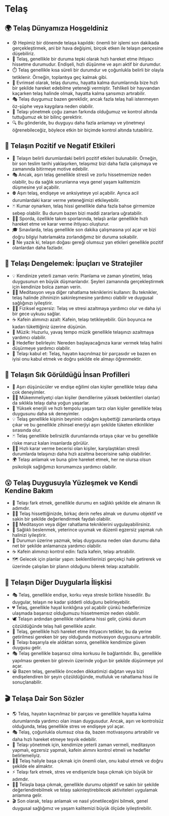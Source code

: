 # Telaş

## 🌍 Telaş Dünyamıza Hoşgeldiniz

* 😰 Hepimiz bir dönemde telaşa kapıldık: önemli bir işlemi son dakikada gerçekleştirmek, ani bir hava değişimi, birçok etken ile telaşın pençesine düşebiliriz.
* 🌊 Telaş, genellikle bir duruma tepki olarak hızlı hareket etme ihtiyacı hissetme durumudur. Endişeli, hızlı düşünme ve aşırı aktif bir durumdur.
* ⏱️ Telaş genellikle kısa süreli bir durumdur ve çoğunlukla belirli bir olayla tetiklenir. Örneğin, toplantıya geç kalmak gibi.
* 🧬 Evrimsel olarak, telaş durumu, hayatta kalma durumlarında bize hızlı bir şekilde hareket edebilme yeteneği vermiştir. Tehlikeli bir hayvandan kaçarken telaş halinde olmak, hayatta kalma şansımızı artırabilir.
* 🎭 Telaş duygumuz bazen gereklidir, ancak fazla telaş hali istenmeyen öz-şüphe veya kaygılara neden olabilir.
* 🚦 Telaşı yönetmek çoğu zaman farkında olduğumuz ve kontrol altında tuttuğumuz ek bir bilinç gerektirir.
* 🔍 Bu gönderide, bu duyguyu daha fazla anlamayı ve yönetmeyi öğrenebileceğiz, böylece etkin bir biçimde kontrol altında tutabiliriz.

## 💫 Telaşın Pozitif ve Negatif Etkileri

* 🌟 Telaşın belirli durumlardaki belirli pozitif etkileri bulunabilir. Örneğin, bir son teslim tarihi yaklaşırken, telaşımız bizi daha fazla çalışmaya ve zamanında bitirmeye motive edebilir.
* 🎭 Ancak, aşırı telaş genellikle stresli ve zorlu hissetmemize neden olabilir, bu da sağlık sorunlarına veya genel yaşam kalitemizin düşmesine yol açabilir.
* ⛔ Aşırı telaş, endişeye ve anksiyeteye yol açabilir. Ayrıca acil durumlardaki karar verme yeteneğimizi etkileyebilir.
* 🃏 Kumar oynarken, telaş hissi genellikle daha fazla bahse girmemize sebep olabilir. Bu durum bazen bizi maddi zararlara uğratabilir.
* 🏋️‍♀️ Sporda, özellikle takım sporlarında, telaşlı anlar genellikle hızlı hareket etme ve karar verme ihtiyacı oluşturur.
* 🎓 Sınavlarda, telaş genellikle son dakika çalışmasına yol açar ve bizi doğru bilgiyi hatırlamakta zorlandığımız bir duruma sokabilir.
* 🔮 Ne yazık ki, telaşın doğası gereği olumsuz yan etkileri genellikle pozitif olanlardan daha fazladır.

## 🚀 Telaşı Dengelemek: İpuçları ve Stratejiler

* 💡 Kendinize yeterli zaman verin: Planlama ve zaman yönetimi, telaş duygusunun en büyük düşmanlarıdır. Şeyleri zamanında gerçekleştirmek için kendinize bolca zaman verin.
* 🧘‍♀️ Meditasyon veya diğer rahatlama tekniklerini kullanın: Bu teknikler, telaş halinde zihninizin sakinleşmesine yardımcı olabilir ve duygusal sağlığınızı iyileştirir.
* 🚴‍♂️ Fiziksel egzersiz: Telaş ve stresi azaltmaya yardımcı olur ve daha iyi bir gece uykusu sağlar.
* ☕ Kafein alımınızı azalt: Kafein, telaşı tetikleyebilir. Gün boyunca ne kadarı tükettiğiniz üzerine düşünün.
* 🎵 Müzik: Huzurlu, yavaş tempo müzik genellikle telaşınızı azaltmaya yardımcı olabilir.
* 🏹 Hedefler belirleyin: Nereden başlayacağınıza karar vermek telaş halini düşürmeye yardımcı olabilir.
* 🔐 Telaşı kabul et: Telaş, hayatın kaçınılmaz bir parçasıdır ve bazen en iyisi onu kabul etmek ve doğru şekilde ele almayı öğrenmektir.

## 🔎 Telaşın Sık Görüldüğü İnsan Profilleri

* 🧠 Aşırı düşünücüler ve endişe eğilimi olan kişiler genellikle telaşı daha çok deneyimler.
* 👩‍💻 Mükemmeliyetçi olan kişiler (kendilerine yüksek beklentileri olanlar) da sıklıkla telaşı daha yoğun yaşarlar.
* 🚀 Yüksek enerjili ve hızlı tempolu yaşam tarzı olan kişiler genellikle telaş duygusunu daha sık deneyimler.
* 💡 Telaş genellikle kişinin beyninin odağını kaybettiği zamanlarda ortaya çıkar ve bu genellikle zihinsel enerjiyi aşırı şekilde tüketen etkinlikler sırasında olur.
* 🃏 Telaş genellikle belirsizlik durumlarında ortaya çıkar ve bu genellikle riske maruz kalan insanlarda görülür.
* 🤹‍♀️ Hızlı karar verme becerisi olan kişiler, karşılaştıkları stresli durumlarda telaşınızı daha hızlı azaltma becerisine sahip olabilirler.
* 🌍 Telaşı anlamak ve buna göre hareket etmek, her ne olursa olsun psikolojik sağlığımızı korumamıza yardımcı olabilir.

## 😮 Telaş Duygusuyla Yüzleşmek ve Kendi Kendine Bakım

* 🧐 Telaşı fark etmek, genellikle durumu en sağlıklı şekilde ele almanın ilk adımıdır.
* 💆‍♀️ Telaş hissettiğinizde, birkaç derin nefes almak ve durumu objektif ve sakin bir şekilde değerlendirmek faydalı olabilir.
* 🧘‍♀️ Meditasyon veya diğer rahatlama tekniklerini uygulayabilirsiniz.
* 🥦 Sağlıklı beslenmek, yeterince uyumak ve düzenli egzersiz yapmak ruh halinizi iyileştirir.
* 📝 Durumun üzerine yazmak, telaş duygusuna neden olan durumu daha net bir şekilde anlamanıza yardımcı olabilir.
* ☕ Kafein alımınızı kontrol edin: fazla kafein, telaşı artırabilir.
* 🗺️ Gelecek için planlar yapın: beklentilerinizi gerçekçi hale getirerek ve üzerinde çalışılan bir planın olduğunu bilerek telaşı azaltabilir.

## 💓 Telaşın Diğer Duygularla İlişkisi

* 🎭 Telaş, genellikle endişe, korku veya stresle birlikte hissedilir. Bu duygular, telaşın ne kadar şiddetli olduğunu belirleyebilir.
* 💔 Telaş, genellikle hayal kırıklığına yol açabilir çünkü hedeflerimize ulaşmada başarısız olduğumuzu hissetmemize neden olabilir.
* 🕊️ Telaşın ardından genellikle rahatlama hissi gelir, çünkü durum çözüldüğünde telaş hali genellikle azalır.
* 🚀 Telaş, genellikle hızlı hareket etme ihtiyacını tetikler, bu da yerine getirilmesi gereken bir şey olduğunda motivasyon duygusunu artırabilir.
* 🌼 Telaşı başarıyla ele aldıktan sonra, genellikle kendimize güven duygusu gelir.
* 🎭 Telaş genellikle başarısız olma korkusu ile bağlantılıdır. Bu, genellikle yapılması gereken bir görevin üzerinde yoğun bir şekilde düşünmeye yol açar.
* 😀 Bazen telaş, genellikle önceden dikkatimizi dağıtan veya bizi endişelendiren bir şeyin çözüldüğünde, mutluluk ve rahatlama hissi ile sonuçlanabilir.

## 🎬 Telaşa Dair Son Sözler

* 🌎 Telaş, hayatın kaçınılmaz bir parçası ve genellikle hayatta kalma durumlarında yardımcı olan insan duygusudur. Ancak, aşırı ve kontrolsüz olduğunda, telaş genellikle stres ve endişeye yol açar.
* 🎭 Telaş, çoğunlukla olumsuz olsa da, bazen motivasyonu artırabilir ve daha hızlı hareket etmeye teşvik edebilir.
* 🎯 Telaşı yönetmek için, kendimize yeterli zaman vermeli, meditasyon yapmalı, egzersiz yapmalı, kafein alımını kontrol etmeli ve hedefler belirlemeliyiz.
* 🧘‍♀️ Telaş haliyle başa çıkmak için önemli olan, onu kabul etmek ve doğru şekilde ele almaktır.
* ⚡ Telaşı fark etmek, stres ve endişenizle başa çıkmak için büyük bir adımdır.
* 🧚‍♀️ Telaşla başa çıkmak, genellikle durumu objektif ve sakin bir şekilde değerlendirebilmek ve telaşı sakinleştirebilecek aktiviteleri uygulamak anlamına gelir.
* 🎬 Son olarak, telaşı anlamak ve nasıl yönetileceğini bilmek, genel duygusal sağlığımız ve yaşam kalitemizi büyük ölçüde iyileştirebilir.
